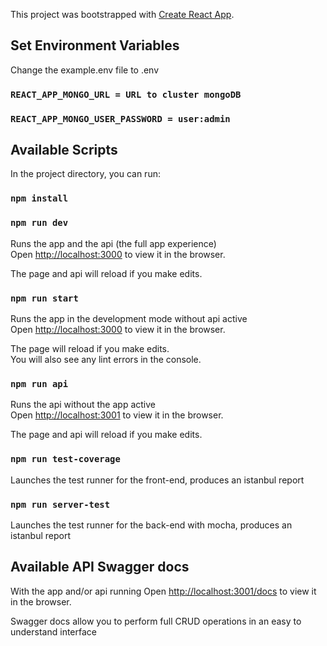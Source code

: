 This project was bootstrapped with [Create React App](https://github.com/facebook/create-react-app).

## Set Environment Variables

Change the example.env file to .env

### `REACT_APP_MONGO_URL = URL to cluster mongoDB`
### `REACT_APP_MONGO_USER_PASSWORD = user:admin`

## Available Scripts

In the project directory, you can run:

### `npm install`
### `npm run dev`

Runs the app and the api (the full app experience)<br />
Open [http://localhost:3000](http://localhost:3000) to view it in the browser.

The page and api will reload if you make edits.<br />

### `npm run start`

Runs the app in the development mode without api active<br />
Open [http://localhost:3000](http://localhost:3000) to view it in the browser.

The page will reload if you make edits.<br />
You will also see any lint errors in the console.

### `npm run api`

Runs the api without the app active<br />
Open [http://localhost:3001](http://localhost:3001) to view it in the browser.

The page and api will reload if you make edits.<br />

### `npm run test-coverage`

Launches the test runner for the front-end, produces an istanbul report<br />

### `npm run server-test`

Launches the test runner for the back-end with mocha, produces an istanbul report<br />

## Available API Swagger docs

With the app and/or api running
Open [http://localhost:3001/docs](http://localhost:3001/docs) to view it in the browser.

Swagger docs allow you to perform full CRUD operations
in an easy to understand interface
